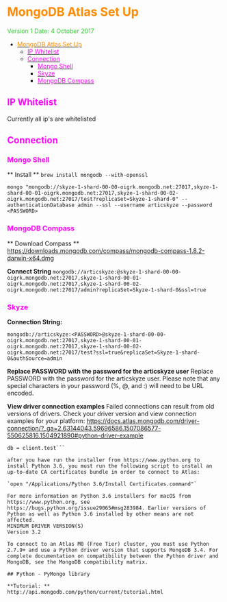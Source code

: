 # <span style="color:DarkOrange">MongoDB Atlas Set Up</span>

<span style="color:limegreen">Version 1
Date: 4 October 2017 </span>

<!-- TOC depthFrom:1 depthTo:6 withLinks:1 updateOnSave:1 orderedList:0 -->

- [<span style="color:DarkOrange">MongoDB Atlas Set Up</span>](#span-stylecolordarkorangemongodb-atlas-set-upspan)
	- [<span style="color:Fuchsia">IP Whitelist</span>](#span-stylecolorfuchsiaip-whitelistspan)
	- [<span style="color:Fuchsia">Connection</span>](#span-stylecolorfuchsiaconnectionspan)
		- [<span style="color:Fuchsia">Mongo Shell</span>](#span-stylecolorfuchsiamongo-shellspan)
		- [<span style="color:Fuchsia">Skyze</span>](#span-stylecolorfuchsiaskyzespan)
		- [<span style="color:Fuchsia">MongoDB Compass</span>](#span-stylecolorfuchsiamongodb-compassspan)

<!-- /TOC -->



## <span style="color:Fuchsia">IP Whitelist</span>
Currently all ip's are whitelisted

## <span style="color:Fuchsia">Connection</span>

### <span style="color:Fuchsia">Mongo Shell</span>
** Install ** `brew install mongodb --with-openssl`

```
mongo "mongodb://skyze-1-shard-00-00-oigrk.mongodb.net:27017,skyze-1-shard-00-01-oigrk.mongodb.net:27017,skyze-1-shard-00-02-oigrk.mongodb.net:27017/test?replicaSet=Skyze-1-shard-0" --authenticationDatabase admin --ssl --username articskyze --password <PASSWORD>
```


### <span style="color:Fuchsia">MongoDB Compass</span>
** Download Compass **
https://downloads.mongodb.com/compass/mongodb-compass-1.8.2-darwin-x64.dmg

**Connect String**
`mongodb://articskyze:@skyze-1-shard-00-00-oigrk.mongodb.net:27017,skyze-1-shard-00-01-oigrk.mongodb.net:27017,skyze-1-shard-00-02-oigrk.mongodb.net:27017/admin?replicaSet=Skyze-1-shard-0&ssl=true`

### <span style="color:Fuchsia">Skyze</span>
**Connection String:**

`mongodb://articskyze:<PASSWORD>@skyze-1-shard-00-00-oigrk.mongodb.net:27017,skyze-1-shard-00-01-oigrk.mongodb.net:27017,skyze-1-shard-00-02-oigrk.mongodb.net:27017/test?ssl=true&replicaSet=Skyze-1-shard-0&authSource=admin`

**Replace PASSWORD with the password for the articskyze user**
Replace PASSWORD with the password for the articskyze user. Please note that any special characters in your password (%, @, and :) will need to be URL encoded.

**View driver connection examples**
Failed connections can result from old versions of drivers. Check your driver version and view connection examples for your platform:
https://docs.atlas.mongodb.com/driver-connection/?_ga=2.63144043.59696586.1507086577-550625816.1504921890#python-driver-example

```client = pymongo.MongoClient("mongodb://kay:myRealPassword@mycluster0-shard-00-00-wpeiv.mongodb.net:27017,mycluster0-shard-00-01-wpeiv.mongodb.net:27017,mycluster0-shard-00-02-wpeiv.mongodb.net:27017/admin?ssl=true&replicaSet=Mycluster0-shard-0&authSource=admin")
db = client.test```

after you have run the installer from https://www.python.org to install Python 3.6, you must run the following script to install an up-to-date CA certificates bundle in order to connect to Atlas:

`open "/Applications/Python 3.6/Install Certificates.command"`

For more information on Python 3.6 installers for macOS from https://www.python.org, see https://bugs.python.org/issue29065#msg283984. Earlier versions of Python as well as Python 3.6 installed by other means are not affected.
MINIMUM DRIVER VERSION(S)
Version 3.2

To connect to an Atlas M0 (Free Tier) cluster, you must use Python 2.7.9+ and use a Python driver version that supports MongoDB 3.4. For complete documentation on compatibility between the Python driver and MongoDB, see the MongoDB compatibility matrix.

## Python - PyMongo library

**Tutorial: **
http://api.mongodb.com/python/current/tutorial.html
